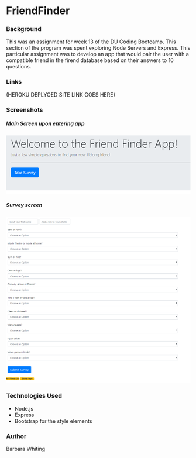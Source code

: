# FriendFinder

### Background
This was an assignment for week 13 of the DU Coding Bootcamp. This section of the program was spent exploring Node Servers and Express. 
This particular assignment was to develop an app that would pair the user with a compatible friend in the firend database based on their 
answers to 10 questions. 

### Links
(HEROKU DEPLYOED SITE LINK GOES HERE)

### Screenshots 

##### Main Screen upon entering app

![Image of main html page](https://github.com/whitingba/FriendFinder/blob/master/app/data/images/Main_page.PNG?raw=true)



##### Survey screen

![Image of survey](https://github.com/whitingba/FriendFinder/blob/master/app/data/images/survey_screen.PNG?raw=true)


### Technologies Used

* Node.js
* Express
* Bootstrap for the style elements

### Author
Barbara Whiting